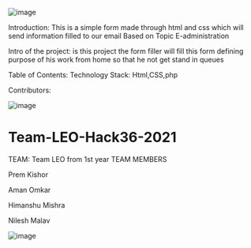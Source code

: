
![image](https://user-images.githubusercontent.com/76725762/114281114-29907800-9a5a-11eb-86cc-fe3867541e0c.png)


Introduction:
This is a simple form made through html and css which will send information filled to our email
Based on Topic E-administration

Intro of the project:
is this project the form filler will fill this form defining purpose of his work from home so that he not get stand in queues

Table of Contents:
Technology Stack: Html,CSS,php

Contributors:

![image](https://user-images.githubusercontent.com/76725762/114281115-2bf2d200-9a5a-11eb-9956-b82b05d4726a.png)

# Team-LEO-Hack36-2021
TEAM: Team LEO
from 1st year
TEAM MEMBERS

Prem Kishor

Aman Omkar

Himanshu Mishra

Nilesh Malav

![image](https://user-images.githubusercontent.com/76725762/114281116-2eedc280-9a5a-11eb-8eee-250b653b67e2.png)
